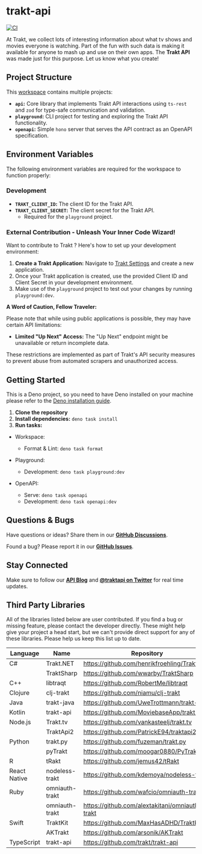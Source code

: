 # trakt-api

[![CI](https://github.com/trakt/api-help/actions/workflows/ci.yml/badge.svg)](https://github.com/trakt/api-help/actions/workflows/ci.yml)

At Trakt, we collect lots of interesting information about what tv shows and
movies everyone is watching. Part of the fun with such data is making it
available for anyone to mash up and use on their own apps. The **Trakt API** was
made just for this purpose. Let us know what you create!

## Project Structure

This [workspace](https://docs.deno.com/runtime/fundamentals/workspaces/)
contains multiple projects:

- **`api`:** Core library that implements Trakt API interactions using `ts-rest`
  and `zod` for type-safe communication and validation.
- **`playground`:** CLI project for testing and exploring the Trakt API
  functionality.
- **`openapi`:** Simple `hono` server that serves the API contract as an OpenAPI
  specification.

## Environment Variables

The following environment variables are required for the workspace to function
properly:

### Development

- **`TRAKT_CLIENT_ID`:** The client ID for the Trakt API.
- **`TRAKT_CLIENT_SECRET`:** The client secret for the Trakt API.
  - Required for the `playground` project.

### External Contribution - Unleash Your Inner Code Wizard!

Want to contribute to Trakt ? Here's how to set up your development environment:

1. **Create a Trakt Application:** Navigate to
   [Trakt Settings](https://trakt.tv/oauth/applications) and create a new
   application.
1. Once your Trakt application is created, use the provided Client ID and Client
   Secret in your development environment.
1. Make use of the `playground` project to test out your changes by running
   `playground:dev`.

**A Word of Caution, Fellow Traveler:**

Please note that while using public applications is possible, they may have
certain API limitations:

- **Limited "Up Next" Access:** The "Up Next" endpoint might be unavailable or
  return incomplete data.

These restrictions are implemented as part of Trakt's API security measures to
prevent abuse from automated scrapers and unauthorized access.

## Getting Started

This is a Deno project, so you need to have Deno installed on your machine
please refer to the
[Deno installation guide](https://docs.deno.com/runtime/getting_started/installation/).

1. **Clone the repository**
1. **Install dependencies:** `deno task install`
1. **Run tasks:**

- Workspace:
  - Format & Lint: `deno task format`

- Playground:
  - Development: `deno task playground:dev`

- OpenAPI:
  - Serve: `deno task openapi`
  - Development: `deno task openapi:dev`

## Questions & Bugs

Have questions or ideas? Share them in our
[**GitHub Discussions**](https://github.com/trakt/api-help/discussions).

Found a bug? Please report it in our
[**GitHub Issues**](https://github.com/trakt/api-help/issues).

## Stay Connected

Make sure to follow our [**API Blog**](https://apiblog.trakt.tv) and
[**@traktapi on Twitter**](https://twitter.com/traktapi) for real time updates.

## Third Party Libraries

All of the libraries listed below are user contributed. If you find a bug or
missing feature, please contact the developer directly. These might help give
your project a head start, but we can't provide direct support for any of these
libraries. Please help us keep this list up to date.

| Language     | Name           | Repository                                     |
| ------------ | -------------- | ---------------------------------------------- |
| C#           | Trakt.NET      | https://github.com/henrikfroehling/Trakt.NET   |
|              | TraktSharp     | https://github.com/wwarby/TraktSharp           |
| C++          | libtraqt       | https://github.com/RobertMe/libtraqt           |
| Clojure      | clj-trakt      | https://github.com/niamu/clj-trakt             |
| Java         | trakt-java     | https://github.com/UweTrottmann/trakt-java     |
| Kotlin       | trakt-api      | https://github.com/MoviebaseApp/trakt-api      |
| Node.js      | Trakt.tv       | https://github.com/vankasteelj/trakt.tv        |
|              | TraktApi2      | https://github.com/PatrickE94/traktapi2        |
| Python       | trakt.py       | https://github.com/fuzeman/trakt.py            |
|              | pyTrakt        | https://github.com/moogar0880/PyTrakt          |
| R            | tRakt          | https://github.com/jemus42/tRakt               |
| React Native | nodeless-trakt | https://github.com/kdemoya/nodeless-trakt      |
| Ruby         | omniauth-trakt | https://github.com/wafcio/omniauth-trakt       |
|              | omniauth-trakt | https://github.com/alextakitani/omniauth-trakt |
| Swift        | TraktKit       | https://github.com/MaxHasADHD/TraktKit         |
|              | AKTrakt        | https://github.com/arsonik/AKTrakt             |
| TypeScript   | trakt-api      | https://github.com/trakt/trakt-api             |
